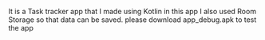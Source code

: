 
It is a Task tracker app that I made using Kotlin in this app I also used Room Storage so that data can be saved.
please download app_debug.apk to test the app
